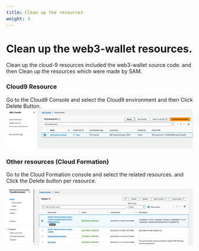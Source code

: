 ```yaml
---
title: Clean up the resources
weight: 3
---
```


# Clean up the web3-wallet resources.

Clean up the cloud-9 resources included the web3-wallet source code. and then Clean up the resources which were made by SAM.

### Cloud9 Resource
Go to the Cloud9 Console and select the Cloud9 environment and then Click Delete Button.
![Clean up the cloud9 resrouce](/contents/static/07-clean-up-resources/01-cloud9-delete.png)


### Other resources (Cloud Formation)

Go to the Cloud Formation console and select the related resources. and Click the Delete button per resource.

![Clean up the cloudformation resrouce](/contents/static/07-clean-up-resources/02-cloudformation-delete.png)





